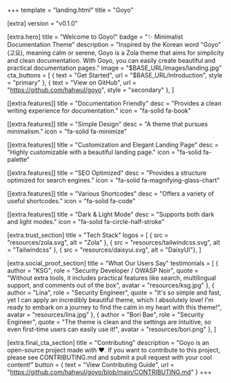 +++
template = "landing.html"
title = "Goyo"

[extra]
version = "v0.1.0"

[extra.hero]
title = "Welcome to Goyo!"
badge = "✨ Minimalist Documentation Theme"
description = "Inspired by the Korean word \"Goyo\" (고요), meaning calm or serene, Goyo is a Zola theme that aims for simplicity and clean documentation. With Goyo, you can easily create beautiful and practical documentation pages."
image = "$BASE_URL/images/landing.jpg"
cta_buttons = [
    { text = "Get Started", url = "$BASE_URL/introduction", style = "primary" },
    { text = "View on GitHub", url = "https://github.com/hahwul/goyo", style = "secondary" },
]

[[extra.features]]
title = "Documentation Friendly"
desc = "Provides a clean writing experience for documentation."
icon = "fa-solid fa-book"

[[extra.features]]
title = "Simple Design"
desc = "A theme that pursues minimalism."
icon = "fa-solid fa-minimize"

[[extra.features]]
title = "Customization and Elegant Landing Page"
desc = "Highly customizable with a beautiful landing page."
icon = "fa-solid fa-palette"

[[extra.features]]
title = "SEO Optimized"
desc = "Provides a structure optimized for search engines."
icon = "fa-solid fa-magnifying-glass-chart"

[[extra.features]]
title = "Various Shortcodes"
desc = "Offers a variety of useful shortcodes."
icon = "fa-solid fa-code"

[[extra.features]]
title = "Dark & Light Mode"
desc = "Supports both dark and light modes."
icon = "fa-solid fa-circle-half-stroke"

[extra.trust_section]
title = "Tech Stack"
logos = [
    { src = "resources/zola.svg", alt = "Zola" },
    { src = "resources/tailwindcss.svg", alt = "Tailwindcss" },
    { src = "resources/daisyui.svg", alt = "DaisyUI"},
]

[extra.social_proof_section]
title = "What Our Users Say"
testimonials = [
    { author = "KSG", role = "Security Developer / OWASP Noir", quote = "Without extra tools, it includes practical features like search, multilingual support, and comments out of the box", avatar = "resources/ksg.jpg" },
    { author = "Lina", role = "Security Engineer", quote = "It's so simple and fast, yet I can apply an incredibly beautiful theme, which I absolutely love! I'm ready to embark on a journey to find the calm in my heart with this theme!", avatar = "resources/lina.jpg" },
    { author = "Bori Bae", role = "Security Engineer", quote = "The theme is clean and the settings are intuitive, so even first-time users can easily use it!", avatar = "resources/bori.png" },
]

[extra.final_cta_section]
title = "Contributing"
description = "Goyo is an open-source project made with ❤️. If you want to contribute to this project, please see CONTRIBUTING.md and submit a pull request with your cool content!"
button = { text = "View Contributing Guide", url = "https://github.com/hahwul/goyo/blob/main/CONTRIBUTING.md" }
+++
